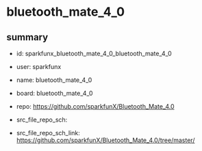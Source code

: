 # bluetooth_mate_4_0
 
## summary 
* id: sparkfunx_bluetooth_mate_4_0_bluetooth_mate_4_0
* user: sparkfunx
* name: bluetooth_mate_4_0
* board: bluetooth_mate_4_0
* repo: https://github.com/sparkfunX/Bluetooth_Mate_4.0



* src_file_repo_sch: 
* src_file_repo_sch_link: https://github.com/sparkfunX/Bluetooth_Mate_4.0/tree/master/






